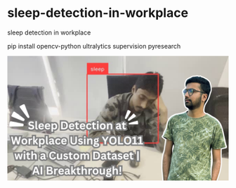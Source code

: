 # sleep-detection-in-workplace
sleep detection in workplace

pip install opencv-python ultralytics supervision pyresearch


[![Watch the video](https://github.com/pyresearch/sleep-detection-in-workplace/blob/main/computer%20vision%20sleep.png)](https://youtu.be/X54O7z1Fbi0)
